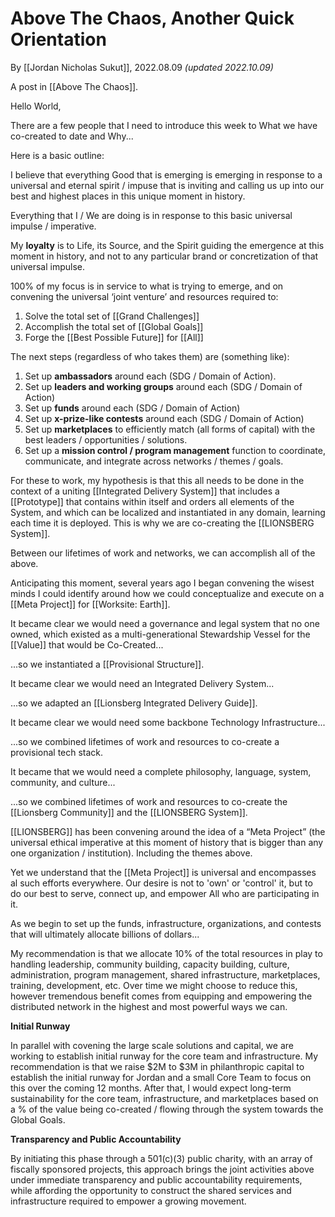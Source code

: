 # Above The Chaos, Another Quick Orientation
By [[Jordan Nicholas Sukut]], 2022.08.09 _(updated 2022.10.09)_

A post in [[Above The Chaos]].

Hello World, 

There are a few people that I need to introduce this week to What we have co-created to date and Why... 

Here is a basic outline: 

I believe that everything Good that is emerging is emerging in response to a universal and eternal spirit / impuse that is inviting and calling us up into our best and highest places in this unique moment in history. 

Everything that I / We are doing is in response to this basic universal impulse / imperative.

My **loyalty** is to Life, its Source, and the Spirit guiding the emergence at this moment in history, and not to any particular brand or concretization of that universal impulse. 

100% of my focus is in service to what is trying to emerge, and on convening the universal ‘joint venture’ and resources required to: 

1.  Solve the total set of [[Grand Challenges]]  
2.  Accomplish the total set of [[Global Goals]]  
3.  Forge the [[Best Possible Future]] for [[All]]   

The next steps (regardless of who takes them) are (something like): 

1.  Set up **ambassadors** around each (SDG / Domain of Action). 
2.  Set up **leaders and working groups** around each (SDG / Domain of Action)
3.  Set up **funds** around each (SDG / Domain of Action)
4.  Set up **x-prize-like contests** around each (SDG / Domain of Action)
5.  Set up **marketplaces** to efficiently match (all forms of capital) with the best leaders / opportunities / solutions. 
6.  Set up a **mission control / program management** function to coordinate, communicate, and integrate across networks / themes / goals. 

For these to work, my hypothesis is that this all needs to be done in the context of a uniting [[Integrated Delivery System]] that includes a [[Prototype]] that contains within itself and orders all elements of the System, and which can be localized and instantiated in any domain, learning each time it is deployed. This is why we are co-creating the [[LIONSBERG System]]. 

Between our lifetimes of work and networks, we can accomplish all of the above. 

Anticipating this moment, several years ago I began convening the wisest minds I could identify around how we could conceptualize and execute on a [[Meta Project]] for [[Worksite: Earth]].   

It became clear we would need a governance and legal system that no one owned, which existed as a multi-generational Stewardship Vessel for the [[Value]] that would be Co-Created...  

...so we instantiated a [[Provisional Structure]].  

It became clear we would need an Integrated Delivery System... 

...so we adapted an [[Lionsberg Integrated Delivery Guide]].  

It became clear we would need some backbone Technology Infrastructure...

...so we combined lifetimes of work and resources to co-create a provisional tech stack. 

It became that we would need a complete philosophy, language, system, community, and culture... 

...so we combined lifetimes of work and resources to co-create the [[Lionsberg Community]] and the [[LIONSBERG System]].  

[[LIONSBERG]] has been convening around the idea of a “Meta Project” (the universal ethical imperative at this moment of history that is bigger than any one organization / institution). Including the themes above. 

Yet we understand that the [[Meta Project]] is universal and encompasses al such efforts everywhere. Our desire is not to 'own' or 'control' it, but to do our best to serve, connect up, and empower All who are participating in it. 

As we begin to set up the funds, infrastructure, organizations, and contests that will ultimately allocate billions of dollars... 

My recommendation is that we allocate 10% of the total resources in play to handling leadership, community building, capacity building, culture, administration, program management, shared infrastructure, marketplaces, training, development, etc. Over time we might choose to reduce this, however tremendous benefit comes from equipping and empowering the distributed network in the highest and most powerful ways we can. 

**Initial Runway**

In parallel with covening the large scale solutions and capital, we are working to establish initial runway for the core team and infrastructure. My recommendation is that we raise $2M to $3M in philanthropic capital to establish the initial runway for Jordan and a small Core Team to focus on this over the coming 12 months. After that, I would expect long-term sustainability for the core team, infrastructure, and marketplaces based on a % of the value being co-created / flowing through the system towards the Global Goals. 

**Transparency and Public Accountability**

By initiating this phase through a 501(c)(3) public charity, with an array of fiscally sponsored projects, this approach brings the joint activities above under immediate transparency and public accountability requirements, while affording the opportunity to construct the shared services and infrastructure required to empower a growing movement. 